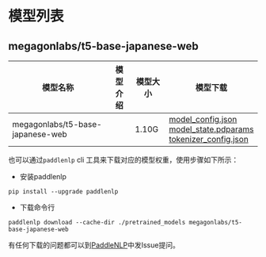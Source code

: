 #  模型列表

## megagonlabs/t5-base-japanese-web

| 模型名称 | 模型介绍 | 模型大小  | 模型下载 |
| --- | --- | --- | --- |
|megagonlabs/t5-base-japanese-web|  | 1.10G | [model_config.json](https://bj.bcebos.com/paddlenlp/models/community/megagonlabs/t5-base-japanese-web/model_config.json)<br>[model_state.pdparams](https://bj.bcebos.com/paddlenlp/models/community/megagonlabs/t5-base-japanese-web/model_state.pdparams)<br>[tokenizer_config.json](https://bj.bcebos.com/paddlenlp/models/community/megagonlabs/t5-base-japanese-web/tokenizer_config.json) |

也可以通过`paddlenlp` cli 工具来下载对应的模型权重，使用步骤如下所示：

* 安装paddlenlp

```shell
pip install --upgrade paddlenlp
```

* 下载命令行

```shell
paddlenlp download --cache-dir ./pretrained_models megagonlabs/t5-base-japanese-web
```

有任何下载的问题都可以到[PaddleNLP](https://github.com/PaddlePaddle/PaddleNLP)中发Issue提问。